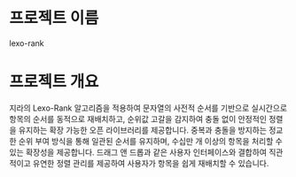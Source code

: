# 프로젝트 이름
 lexo-rank
 
# 프로젝트 개요
지라의 Lexo-Rank 알고리즘을 적용하여 문자열의 사전적 순서를 기반으로 실시간으로 항목의 순서를 동적으로 재배치하고, 순위값 고갈을 감지하여 충돌 없이 안정적인 정렬을 유지하는 확장 가능한 오픈 라이브러리를 제공합니다.
중복과 충돌을 방지하는 정교한 순위 부여 방식을 통해 일관된 순서를 유지하며, 수십만 개 이상의 항목을 처리할 수 있는 확장성을 제공합니다.
드래그 앤 드롭과 같은 사용자 인터페이스와 결합하여 직관적이고 유연한 정렬 관리를 제공하여 사용자가 항목을 쉽게 재배치할 수 있습니다.
